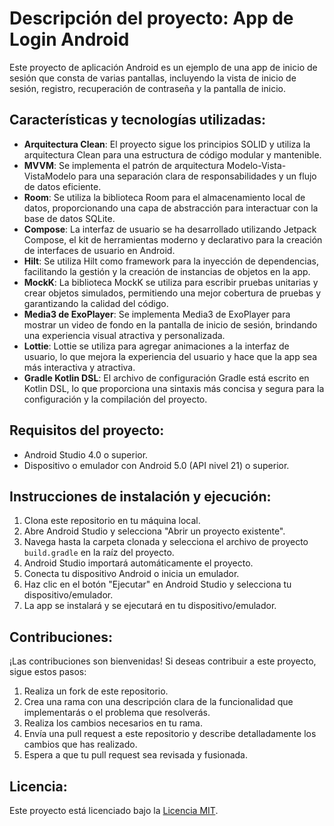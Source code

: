 # Descripción del proyecto: App de Login Android

Este proyecto de aplicación Android es un ejemplo de una app de inicio de sesión que consta de varias pantallas, incluyendo la vista de inicio de sesión, registro, recuperación de contraseña y la pantalla de inicio.

## Características y tecnologías utilizadas:

- **Arquitectura Clean**: El proyecto sigue los principios SOLID y utiliza la arquitectura Clean para una estructura de código modular y mantenible.
- **MVVM**: Se implementa el patrón de arquitectura Modelo-Vista-VistaModelo para una separación clara de responsabilidades y un flujo de datos eficiente.
- **Room**: Se utiliza la biblioteca Room para el almacenamiento local de datos, proporcionando una capa de abstracción para interactuar con la base de datos SQLite.
- **Compose**: La interfaz de usuario se ha desarrollado utilizando Jetpack Compose, el kit de herramientas moderno y declarativo para la creación de interfaces de usuario en Android.
- **Hilt**: Se utiliza Hilt como framework para la inyección de dependencias, facilitando la gestión y la creación de instancias de objetos en la app.
- **MockK**: La biblioteca MockK se utiliza para escribir pruebas unitarias y crear objetos simulados, permitiendo una mejor cobertura de pruebas y garantizando la calidad del código.
- **Media3 de ExoPlayer**: Se implementa Media3 de ExoPlayer para mostrar un video de fondo en la pantalla de inicio de sesión, brindando una experiencia visual atractiva y personalizada.
- **Lottie**: Lottie se utiliza para agregar animaciones a la interfaz de usuario, lo que mejora la experiencia del usuario y hace que la app sea más interactiva y atractiva.
- **Gradle Kotlin DSL**: El archivo de configuración Gradle está escrito en Kotlin DSL, lo que proporciona una sintaxis más concisa y segura para la configuración y la compilación del proyecto.

## Requisitos del proyecto:

- Android Studio 4.0 o superior.
- Dispositivo o emulador con Android 5.0 (API nivel 21) o superior.

## Instrucciones de instalación y ejecución:

1. Clona este repositorio en tu máquina local.
2. Abre Android Studio y selecciona "Abrir un proyecto existente".
3. Navega hasta la carpeta clonada y selecciona el archivo de proyecto `build.gradle` en la raíz del proyecto.
4. Android Studio importará automáticamente el proyecto.
5. Conecta tu dispositivo Android o inicia un emulador.
6. Haz clic en el botón "Ejecutar" en Android Studio y selecciona tu dispositivo/emulador.
7. La app se instalará y se ejecutará en tu dispositivo/emulador.

## Contribuciones:

¡Las contribuciones son bienvenidas! Si deseas contribuir a este proyecto, sigue estos pasos:

1. Realiza un fork de este repositorio.
2. Crea una rama con una descripción clara de la funcionalidad que implementarás o el problema que resolverás.
3. Realiza los cambios necesarios en tu rama.
4. Envía una pull request a este repositorio y describe detalladamente los cambios que has realizado.
5. Espera a que tu pull request sea revisada y fusionada.

## Licencia:

Este proyecto está licenciado bajo la [Licencia MIT](https://opensource.org/licenses/MIT).
